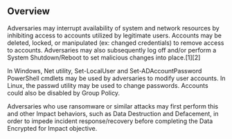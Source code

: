 ## Overview

Adversaries may interrupt availability of system and network resources by inhibiting access to accounts utilized by legitimate users. Accounts may be deleted, locked, or manipulated (ex: changed credentials) to remove access to accounts. Adversaries may also subsequently log off and/or perform a System Shutdown/Reboot to set malicious changes into place.[1][2]

In Windows, Net utility, Set-LocalUser and Set-ADAccountPassword PowerShell cmdlets may be used by adversaries to modify user accounts. In Linux, the passwd utility may be used to change passwords. Accounts could also be disabled by Group Policy.

Adversaries who use ransomware or similar attacks may first perform this and other Impact behaviors, such as Data Destruction and Defacement, in order to impede incident response/recovery before completing the Data Encrypted for Impact objective.